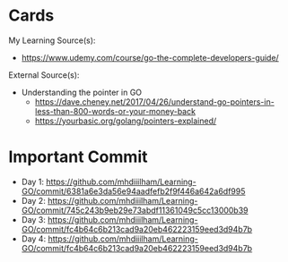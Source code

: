 # Cards
My Learning Source(s): 
- https://www.udemy.com/course/go-the-complete-developers-guide/


External Source(s):
- Understanding the pointer in GO
	- https://dave.cheney.net/2017/04/26/understand-go-pointers-in-less-than-800-words-or-your-money-back
	-	https://yourbasic.org/golang/pointers-explained/

# Important Commit
- Day 1: https://github.com/mhdiiilham/Learning-GO/commit/6381a6e3da56e94aadfefb2f9f446a642a6df995
- Day 2: https://github.com/mhdiiilham/Learning-GO/commit/745c243b9eb29e73abdf11361049c5cc13000b39
- Day 3: https://github.com/mhdiiilham/Learning-GO/commit/fc4b64c6b213cad9a20eb462223159eed3d94b7b
- Day 4: https://github.com/mhdiiilham/Learning-GO/commit/fc4b64c6b213cad9a20eb462223159eed3d94b7b
